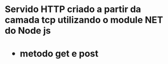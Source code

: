 <h1> Servido HTTP criado a partir da camada tcp utilizando o module NET do Node js <h1>

<ul>
  <li>metodo get e post</p>
</ul>
